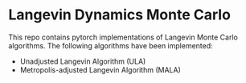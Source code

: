 # Langevin Dynamics Monte Carlo

This repo contains pytorch implementations of Langevin Monte Carlo algorithms. The following algorithms have been implemented:

* Unadjusted Langevin Algorithm (ULA)
* Metropolis-adjusted Langevin Algorithm (MALA)
